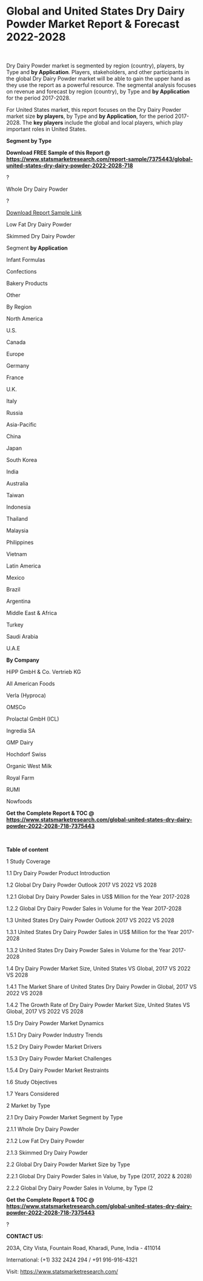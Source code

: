 <h1>Global and United States Dry Dairy Powder Market Report & Forecast 2022-2028</h1><br/><p>Dry Dairy Powder market is segmented by region (country), players, by Type and <strong>by Application</strong>. Players, stakeholders, and other participants in the global Dry Dairy Powder market will be able to gain the upper hand as they use the report as a powerful resource. The segmental analysis focuses on revenue and forecast by region (country), by Type and <strong>by Application</strong> for the period 2017-2028.</p>
 
 
 
 <p>For United States market, this report focuses on the Dry Dairy Powder market size <strong>by players</strong>, by Type and <strong>by Application</strong>, for the period 2017-2028. The <strong>key players</strong> include the global and local players, which play important roles in United States.</p>
 
 
 
 <p><strong>Segment by Type</strong></p>
 
 
 
 <div><b>Download FREE Sample of this Report @ <a href="https://www.statsmarketresearch.com/download-free-sample/7375443/global-united-states-dry-dairy-powder-2022-2028-718">https://www.statsmarketresearch.com/report-sample/7375443/global-united-states-dry-dairy-powder-2022-2028-718</a></b></div>
 
 
 
 <p>? </p>
 
 
 
 <p>Whole Dry Dairy Powder</p>
 
 
 
 <p>? </p>
 
 
 
 <p><a href="https://www.statsmarketresearch.com/download-free-sample/7375443/global-united-states-dry-dairy-powder-2022-2028-718">Download Report Sample Link</a></p>
 
 
 
 <p>Low Fat Dry Dairy Powder</p>
 
 
 
 <p>Skimmed Dry Dairy Powder</p>
 
 
 
 <p>Segment <strong>by Application</strong></p>
 
 
 
 <p>Infant Formulas</p>
 
 
 
 <p>Confections</p>
 
 
 
 <p>Bakery Products</p>
 
 
 
 <p>Other</p>
 
 
 
 <p>By Region</p>
 
 
 
 <p>North America</p>
 
 
 
 <p>U.S.</p>
 
 
 
 <p>Canada</p>
 
 
 
 <p>Europe</p>
 
 
 
 <p>Germany</p>
 
 
 
 <p>France</p>
 
 
 
 <p>U.K.</p>
 
 
 
 <p>Italy</p>
 
 
 
 <p>Russia</p>
 
 
 
 <p>Asia-Pacific</p>
 
 
 
 <p>China</p>
 
 
 
 <p>Japan</p>
 
 
 
 <p>South Korea</p>
 
 
 
 <p>India</p>
 
 
 
 <p>Australia</p>
 
 
 
 <p>Taiwan</p>
 
 
 
 <p>Indonesia</p>
 
 
 
 <p>Thailand</p>
 
 
 
 <p>Malaysia</p>
 
 
 
 <p>Philippines</p>
 
 
 
 <p>Vietnam</p>
 
 
 
 <p>Latin America</p>
 
 
 
 <p>Mexico</p>
 
 
 
 <p>Brazil</p>
 
 
 
 <p>Argentina</p>
 
 
 
 <p>Middle East & Africa</p>
 
 
 
 <p>Turkey</p>
 
 
 
 <p>Saudi Arabia</p>
 
 
 
 <p>U.A.E</p>
 
 
 
 <p><strong>By Company</strong></p>
 
 
 
 <p>HiPP GmbH & Co. Vertrieb KG</p>
 
 
 
 <p>All American Foods</p>
 
 
 
 <p>Verla (Hyproca)</p>
 
 
 
 <p>OMSCo</p>
 
 
 
 <p>Prolactal GmbH (ICL)</p>
 
 
 
 <p>Ingredia SA</p>
 
 
 
 <p>GMP Dairy</p>
 
 
 
 <p>Hochdorf Swiss</p>
 
 
 
 <p>Organic West Milk</p>
 
 
 
 <p>Royal Farm</p>
 
 
 
 <p>RUMI</p>
 
 
 
 <p>Nowfoods</p>
 
 
 
 <div><b>Get the Complete Report & TOC @ <a href="https://www.statsmarketresearch.com/global-united-states-dry-dairy-powder-2022-2028-718-7375443">https://www.statsmarketresearch.com/global-united-states-dry-dairy-powder-2022-2028-718-7375443</a></b></div>
 
 
 
 <p><br />
 
 <b>Table of content</b></p>
 
 
 
 <p>1 Study Coverage<br />
 
 1.1 Dry Dairy Powder Product Introduction<br />
 
 1.2 Global Dry Dairy Powder Outlook 2017 VS 2022 VS 2028<br />
 
 1.2.1 Global Dry Dairy Powder Sales in US$ Million for the Year 2017-2028<br />
 
 1.2.2 Global Dry Dairy Powder Sales in Volume for the Year 2017-2028<br />
 
 1.3 United States Dry Dairy Powder Outlook 2017 VS 2022 VS 2028<br />
 
 1.3.1 United States Dry Dairy Powder Sales in US$ Million for the Year 2017-2028<br />
 
 1.3.2 United States Dry Dairy Powder Sales in Volume for the Year 2017-2028<br />
 
 1.4 Dry Dairy Powder Market Size, United States VS Global, 2017 VS 2022 VS 2028<br />
 
 1.4.1 The Market Share of United States Dry Dairy Powder in Global, 2017 VS 2022 VS 2028<br />
 
 1.4.2 The Growth Rate of Dry Dairy Powder Market Size, United States VS Global, 2017 VS 2022 VS 2028<br />
 
 1.5 Dry Dairy Powder Market Dynamics<br />
 
 1.5.1 Dry Dairy Powder Industry Trends<br />
 
 1.5.2 Dry Dairy Powder Market Drivers<br />
 
 1.5.3 Dry Dairy Powder Market Challenges<br />
 
 1.5.4 Dry Dairy Powder Market Restraints<br />
 
 1.6 Study Objectives<br />
 
 1.7 Years Considered<br />
 
 2 Market by Type<br />
 
 2.1 Dry Dairy Powder Market Segment by Type<br />
 
 2.1.1 Whole Dry Dairy Powder<br />
 
 2.1.2 Low Fat Dry Dairy Powder<br />
 
 2.1.3 Skimmed Dry Dairy Powder<br />
 
 2.2 Global Dry Dairy Powder Market Size by Type<br />
 
 2.2.1 Global Dry Dairy Powder Sales in Value, by Type (2017, 2022 & 2028)<br />
 
 2.2.2 Global Dry Dairy Powder Sales in Volume, by Type (2</p>
 
 
 
 <div><b>Get the Complete Report & TOC @ <a href="https://www.statsmarketresearch.com/global-united-states-dry-dairy-powder-2022-2028-718-7375443">https://www.statsmarketresearch.com/global-united-states-dry-dairy-powder-2022-2028-718-7375443</a></b></div>
 
 
 
 <p>? </p>
 
 
 
 <p><b>CONTACT US:</b><br />
 
 203A, City Vista, Fountain Road, Kharadi, Pune, India - 411014<br />
 
 International: (+1) 332 2424 294 / +91 916-916-4321<br />
 
 Visit: <a href="https://www.statsmarketresearch.com/">https://www.statsmarketresearch.com/</a></p>